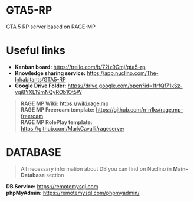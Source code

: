 # GTA5-RP
GTA 5 RP server based on RAGE-MP

# Useful links
- **Kanban board:** https://trello.com/b/72iz9Gmj/gta5-rp
- **Knowledge sharing service:** https://app.nuclino.com/The-Inhabitants/GTA5-RP
- **Google Drive Folder:** https://drive.google.com/open?id=1frfQf71kSz-vqi8YXL19mNQyROb1Ot5W

> **RAGE MP Wiki:** https://wiki.rage.mp <br>
> **RAGE MP Freeroam template:** https://github.com/n-n1ks/rage.mp-freeroam <br>
> **RAGE MP RolePlay template:** https://github.com/MarkCavalli/rageserver <br>

# DATABASE
> All necessary information about DB you can find on Nuclino  in **Main-Database** section

**DB Service:** https://remotemysql.com <br>
**phpMyAdmin:** https://remotemysql.com/phpmyadmin/
